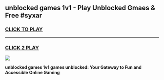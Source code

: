 
## unblocked games 1v1 - Play Unblocked Gmaes & Free #syxar
<h3>
<a href="https://news.freeplayer.one?title=unblocked_games_1v1&ref=03M">CLICK TO PLAY</a></h3>
<hr>

<h3>
<a href="https://news.freeplayer.one?title=unblocked_games_1v1&ref=03M">CLICK 2 PLAY</a>
  
</h3>

<a href="https://news.freeplayer.one?title=unblocked_games_1v1&ref=03M"><img src="https://clearcache.store/games.png"></a>


**unblocked games 1v1 games unblocked: Your Gateway to Fun and Accessible Online Gaming**
